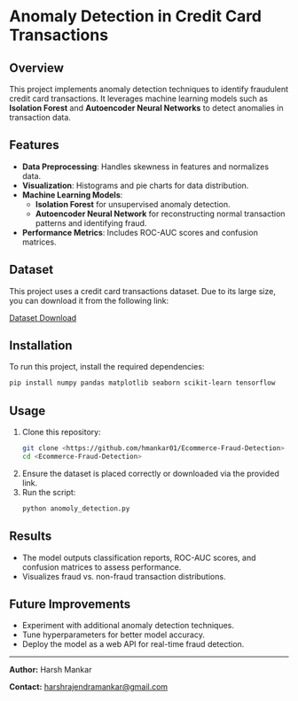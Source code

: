 # Anomaly Detection in Credit Card Transactions

## Overview
This project implements anomaly detection techniques to identify fraudulent credit card transactions. It leverages machine learning models such as **Isolation Forest** and **Autoencoder Neural Networks** to detect anomalies in transaction data.

## Features
- **Data Preprocessing**: Handles skewness in features and normalizes data.
- **Visualization**: Histograms and pie charts for data distribution.
- **Machine Learning Models**:
  - **Isolation Forest** for unsupervised anomaly detection.
  - **Autoencoder Neural Network** for reconstructing normal transaction patterns and identifying fraud.
- **Performance Metrics**: Includes ROC-AUC scores and confusion matrices.

## Dataset
This project uses a credit card transactions dataset. Due to its large size, you can download it from the following link:

[Dataset Download](<https://www.kaggle.com/datasets/mlg-ulb/creditcardfraud>)

## Installation
To run this project, install the required dependencies:

```bash
pip install numpy pandas matplotlib seaborn scikit-learn tensorflow
```

## Usage
1. Clone this repository:
   ```bash
   git clone <https://github.com/hmankar01/Ecommerce-Fraud-Detection>
   cd <Ecommerce-Fraud-Detection>
   ```
2. Ensure the dataset is placed correctly or downloaded via the provided link.
3. Run the script:
   ```bash
   python anomoly_detection.py
   ```

## Results
- The model outputs classification reports, ROC-AUC scores, and confusion matrices to assess performance.
- Visualizes fraud vs. non-fraud transaction distributions.

## Future Improvements
- Experiment with additional anomaly detection techniques.
- Tune hyperparameters for better model accuracy.
- Deploy the model as a web API for real-time fraud detection.


---
**Author:** Harsh Mankar

**Contact:** harshrajendramankar@gmail.com

